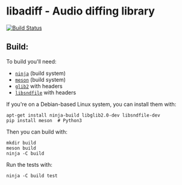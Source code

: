 libadiff - Audio diffing library
================================

[![Build Status](https://travis-ci.org/concert/libadiff.svg?branch=master)](
    https://travis-ci.org/concert/libadiff)

## Build:

To build you'll need:
 * [`ninja`](https://ninja-build.org/) (build system)
 * [`meson`](http://mesonbuild.com/Quick-guide.html) (build system)
 * [`glib2`](https://developer.gnome.org/glib/) with headers
 * [`libsndfile`](http://www.mega-nerd.com/libsndfile/) with headers

If you're on a Debian-based Linux system, you can install them with:
```
apt-get install ninja-build libglib2.0-dev libsndfile-dev
pip install meson  # Python3
```
Then you can build with:
```
mkdir build
meson build
ninja -C build
```
Run the tests with:
```
ninja -C build test
```
